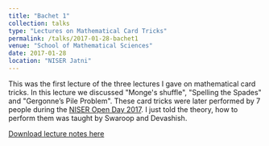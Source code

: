 ```yaml
---
title: "Bachet 1"
collection: talks
type: "Lectures on Mathematical Card Tricks"
permalink: /talks/2017-01-28-bachet1
venue: "School of Mathematical Sciences"
date: 2017-01-28
location: "NISER Jatni"
---
```


This was the first lecture of the three lectures I gave on mathematical card tricks. In this lecture we discussed "Monge's shuffle", "Spelling the Spades" and "Gergonne’s Pile Problem". These card tricks were later performed by 7 people during the [NISER Open Day 2017](https://gkorpal.github.io/talks/2017-04-08-math-o-trick). I just told the theory, how to perform them was taught by Swaroop and Devashish.

[Download lecture notes here](http://gkorpal.github.io/files/Bachet1.pdf)
